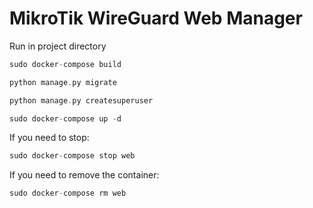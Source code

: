 # MikroTik WireGuard Web Manager


Run in project directory
```cpp
sudo docker-compose build
```
```cpp
python manage.py migrate 
```
```cpp
python manage.py createsuperuser 
```
```cpp
sudo docker-compose up -d
```
If you need to stop:
```cpp
sudo docker-compose stop web
```
If you need to remove the container:
```cpp
sudo docker-compose rm web
```
